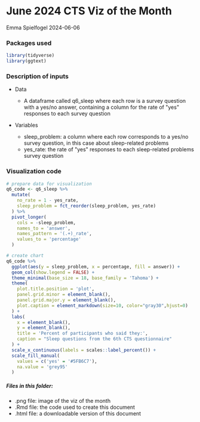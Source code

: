 # June 2024 CTS Viz of the Month
Emma Spielfogel
2024-06-06

### Packages used

```r
library(tidyverse)
library(ggtext)
```

### Description of inputs

* Data
    + A dataframe called q6_sleep where each row is a survey question with a yes/no answer, containing a column for the rate of "yes" responses to each survey question

* Variables
    + sleep_problem: a column where each row corresponds to a yes/no survey question, in this case about sleep-related problems
    + yes_rate: the rate of "yes" responses to each sleep-related problems survey question

### Visualization code

```r
# prepare data for visualization
q6_code <- q6_sleep %>% 
  mutate(
    no_rate = 1 - yes_rate,
    sleep_problem = fct_reorder(sleep_problem, yes_rate)
  ) %>%
  pivot_longer(
    cols = -sleep_problem,
    names_to = 'answer',
    names_pattern = '(.+)_rate',
    values_to = 'percentage'
  )

# create chart
q6_code %>% 
  ggplot(aes(y = sleep_problem, x = percentage, fill = answer)) +
  geom_col(show.legend = FALSE) +
  theme_minimal(base_size = 18, base_family = 'Tahoma') +
  theme(
    plot.title.position = 'plot',
    panel.grid.minor = element_blank(),
    panel.grid.major.y = element_blank(),
    plot.caption = element_markdown(size=10, color="gray30",hjust=0)
  ) +
  labs(
    x = element_blank(), 
    y = element_blank(),
    title = 'Percent of participants who said they:',
    caption = "Sleep questions from the 6th CTS questionnaire"
  ) +
  scale_x_continuous(labels = scales::label_percent()) +
  scale_fill_manual(
    values = c('yes' = '#5FB6C7'),
    na.value = 'grey95'
  )
```

##### Files in this folder:

- .png file: image of the viz of the month
- .Rmd file: the code used to create this document
- .html file: a downloadable version of this document
